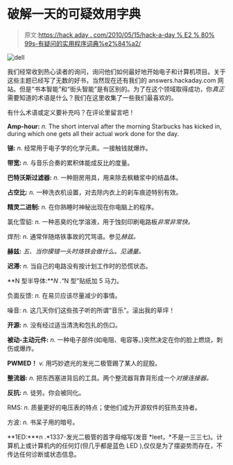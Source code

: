 # 破解一天的可疑效用字典

> 原文:[https://hack aday . com/2010/05/15/hack-a-day % E2 % 80% 99s-有疑问的实用程序词典%e2%84%a2/](https://hackaday.com/2010/05/15/hack-a-day%e2%80%99s-dictionary-of-questionable-utility%e2%84%a2/)

![](../Images/2bc843da119495c2987f27ed0da09e82.png "dell")

我们经常收到热心读者的询问，询问他们如何最好地开始电子和计算机项目。关于这些主题已经写了无数的好书，当然现在还有我们的 answers.hackaday.com 网站。但是“书本智能”和“街头智能”是有区别的。为了在这个领域取得成功，你*真正*需要知道的术语是什么？我们在这里收集了一些我们最喜欢的。

有什么术语或定义要补充吗？在评论里留言吧！

**Amp-hour:** *n.* The short interval after the morning Starbucks has kicked in, during which one gets all their actual work done for the day.

**锑:** *n.* 经常用于电子学的化学元素。一接触钱就爆炸。

**带宽:** *n.* 与音乐合奏的累积体能成反比的度量。

**巴特沃斯过滤器:** *n.* 一种厨房用具，用来除去枫糖浆中的结晶体。

**占空比:** *n.* 一种洗衣机设置，对去除内衣上的刹车痕迹特别有效。

**精灵二进制:** *n.* 在你熟睡时神秘出现在你电脑上的程序。

氯化雪貂: *n.* 一种恶臭的化学溶液，用于蚀刻印刷电路板*非常非常快。*

焊剂: *n.* 通常伴随烙铁事故的咒骂语。参见*赫兹。*

**赫兹:** *五、*当你摸错一头时烙铁会做什么。见*通量。*

**迟滞:** *n.* 当自己的电路没有按计划工作时的恐慌状态。

**N 型半导体:***N .*“N 型”贴纸加 5 马力。

负面反馈: *n.* 在易贝应该尽量减少的事情。

噪音: *n.* 这几天你们这些孩子听的所谓“音乐”。滚出我的草坪！

**开源:** *n.* 没有经过适当清洗和包扎的伤口。

**被动-主动元件:** *n.* 一种电子部件(如电阻、电容等。)突然决定在你的脸上燃烧，刺伤或爆炸。

**PWMED！** *v.* 用巧妙遮光的发光二极管踢了某人的屁股。

**整流器:** *n.* 把东西塞进背后的工具。两个整流器背靠背形成一个*对接连接器。*

**反抗:** *n.* 徒劳。你会被同化。

RMS: *n.* 质量更好的电压表的特点；使他们成为开源软件的狂热支持者。

方波: *n.* 书呆子用的暗号。

**1ED:***n .*1337-发光二极管的首字母缩写(发音 *leet，*不是一三三七)。计算机上或计算机内的任何灯(但几乎都是蓝色 LED ),仅仅是为了摆姿势而存在，不传达任何诊断或状态信息。